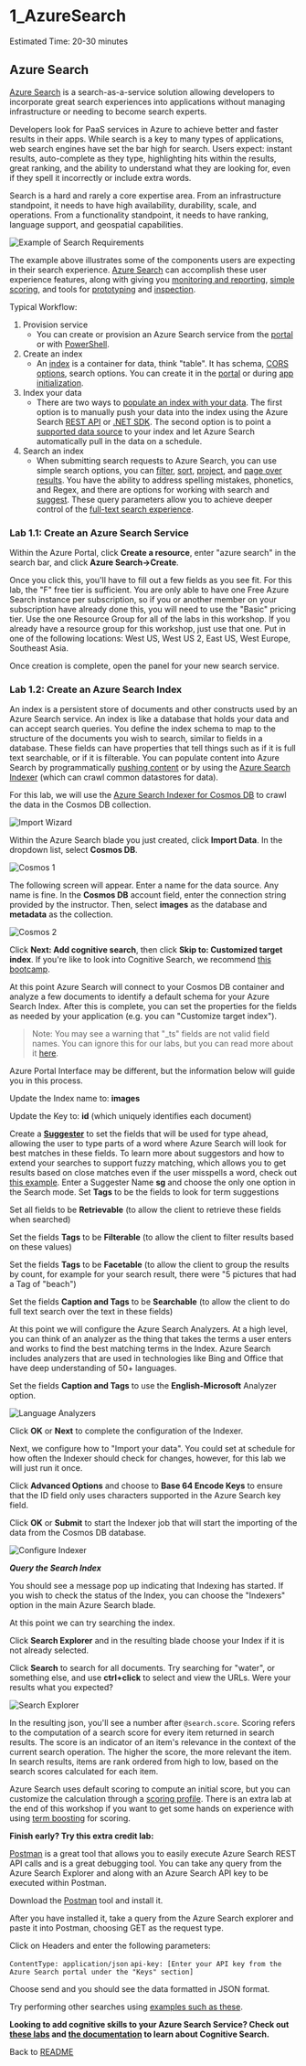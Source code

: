 # 1_AzureSearch

Estimated Time: 20-30 minutes
  
## Azure Search

[Azure Search](https://docs.microsoft.com/en-us/azure/search/search-what-is-azure-search) is a search-as-a-service solution allowing developers to incorporate great search experiences into applications without managing infrastructure or needing to become search experts.

Developers look for PaaS services in Azure to achieve better and faster results in their apps. While search is a key to many types of applications, web search engines have set the bar high for search. Users expect: instant results, auto-complete as they type, highlighting hits within the results, great ranking, and the ability to understand what they are looking for, even if they spell it incorrectly or include extra words.

Search is a hard and rarely a core expertise area. From an infrastructure standpoint, it needs to have high availability, durability, scale, and operations. From a functionality standpoint, it needs to have ranking, language support, and geospatial capabilities.

![Example of Search Requirements](./resources/assets/AzureSearch-Example.png)

The example above illustrates some of the components users are expecting in their search experience. [Azure Search](https://docs.microsoft.com/en-us/azure/search/search-what-is-azure-search) can accomplish these user experience features, along with giving you [monitoring and reporting](https://docs.microsoft.com/en-us/azure/search/search-traffic-analytics), [simple scoring](https://docs.microsoft.com/en-us/rest/api/searchservice/add-scoring-profiles-to-a-search-index), and tools for [prototyping](https://docs.microsoft.com/en-us/azure/search/search-import-data-portal) and [inspection](https://docs.microsoft.com/en-us/azure/search/search-explorer).

Typical Workflow:

1. Provision service
    - You can create or provision an Azure Search service from the [portal](https://docs.microsoft.com/en-us/azure/search/search-create-service-portal) or with [PowerShell](https://docs.microsoft.com/en-us/azure/search/search-manage-powershell).
2. Create an index
    - An [index](https://docs.microsoft.com/en-us/azure/search/search-what-is-an-index) is a container for data, think "table". It has schema, [CORS options](https://docs.microsoft.com/en-us/aspnet/core/security/cors), search options. You can create it in the [portal](https://docs.microsoft.com/en-us/azure/search/search-create-index-portal) or during [app initialization](https://docs.microsoft.com/en-us/azure/search/search-create-index-dotnet).
3. Index your data
    - There are two ways to [populate an index with your data](https://docs.microsoft.com/en-us/azure/search/search-what-is-data-import). The first option is to manually push your data into the index using the Azure Search [REST API](https://docs.microsoft.com/en-us/azure/search/search-import-data-rest-api) or [.NET SDK](https://docs.microsoft.com/en-us/azure/search/search-import-data-dotnet). The second option is to point a [supported data source](https://docs.microsoft.com/en-us/azure/search/search-import-data-portal) to your index and let Azure Search automatically pull in the data on a schedule.
4. Search an index
    - When submitting search requests to Azure Search, you can use simple search options, you can [filter](https://docs.microsoft.com/en-us/azure/search/search-filters), [sort](https://docs.microsoft.com/en-us/rest/api/searchservice/add-scoring-profiles-to-a-search-index), [project](https://docs.microsoft.com/en-us/azure/search/search-faceted-navigation), and [page over results](https://docs.microsoft.com/en-us/azure/search/search-pagination-page-layout). You have the ability to address spelling mistakes, phonetics, and Regex, and there are options for working with search and [suggest](https://docs.microsoft.com/en-us/rest/api/searchservice/suggesters). These query parameters allow you to achieve deeper control of the [full-text search experience](https://docs.microsoft.com/en-us/azure/search/search-query-overview).

### Lab 1.1: Create an Azure Search Service

Within the Azure Portal, click **Create a resource**, enter "azure search" in the search bar, and click **Azure Search->Create**.

Once you click this, you'll have to fill out a few fields as you see fit. For this lab, the "F" free tier is sufficient. You are only able to have one Free Azure Search instance per subscription, so if you or another member on your subscription have already done this, you will need to use the "Basic" pricing tier. Use the one Resource Group for all of the labs in this workshop. If you already have a resource group for this workshop, just use that one. Put in one of the following locations: West US, West US 2, East US, West Europe, Southeast Asia.

Once creation is complete, open the panel for your new search service.

### Lab 1.2: Create an Azure Search Index

An index is a persistent store of documents and other constructs used by an Azure Search service. An index is like a database that holds your data and can accept search queries. You define the index schema to map to the structure of the documents you wish to search, similar to fields in a database. These fields can have properties that tell things such as if it is full text searchable, or if it is filterable.  You can populate content into Azure Search by programmatically [pushing content](https://docs.microsoft.com/en-us/rest/api/searchservice/addupdate-or-delete-documents) or by using the [Azure Search Indexer](https://docs.microsoft.com/en-us/azure/search/search-indexer-overview) (which can crawl common datastores for data).

For this lab, we will use the [Azure Search Indexer for Cosmos DB](https://docs.microsoft.com/en-us/azure/search/search-howto-index-documentdb) to crawl the data in the Cosmos DB collection.

![Import Wizard](./resources/assets/AzureSearch-ImportData.png)

Within the Azure Search blade you just created, click **Import Data**. In the dropdown list, select **Cosmos DB**.

![Cosmos 1](./resources/assets/cosmos-1.png)

The following screen will appear. Enter a name for the data source. Any name is fine. In the **Cosmos DB** account field, enter the connection string provided by the instructor. Then, select **images** as the database and **metadata** as the collection. 



![Cosmos 2](./resources/assets/cosmos-2.png)


Click **Next: Add cognitive search**, then click **Skip to: Customized target index**. If you're like to look into Cognitive Search, we recommend [this bootcamp](https://aka.ms/kmb).  

At this point Azure Search will connect to your Cosmos DB container and analyze a few documents to identify a default schema for your Azure Search Index. After this is complete, you can set the properties for the fields as needed by your application (e.g. you can "Customize target index").  

>Note: You may see a warning that "_ts" fields are not valid field names. You can ignore this for our labs, but you can read more about it [here](https://docs.microsoft.com/azure/search/search-indexer-field-mappings).

Azure Portal Interface may be different, but the information below will guide you in this process.

Update the Index name to: **images**  

Update the Key to: **id** (which uniquely identifies each document)  

Create a [**Suggester**](https://docs.microsoft.com/en-us/rest/api/searchservice/suggesters) to set the fields that will be used for type ahead, allowing the user to type parts of a word where Azure Search will look for best matches in these fields. To learn more about suggestors and how to extend your searches to support fuzzy matching, which allows you to get results based on close matches even if the user misspells a word, check out [this example](https://docs.microsoft.com/en-us/azure/search/search-query-lucene-examples#fuzzy-search-example). Enter a Suggester Name **sg** and choose the only one option in the Search mode. Set **Tags** to be the fields to look for term suggestions

Set all fields to be **Retrievable** (to allow the client to retrieve these fields when searched)  

Set the fields **Tags** to be **Filterable** (to allow the client to filter results based on these values)  

Set the fields **Tags** to be **Facetable** (to allow the client to group the results by count, for example for your search result, there were "5 pictures that had a Tag of "beach")  

Set the fields **Caption and Tags** to be **Searchable** (to allow the client to do full text search over the text in these fields)

At this point we will configure the Azure Search Analyzers.  At a high level, you can think of an analyzer as the thing that takes the terms a user enters and works to find the best matching terms in the Index.  Azure Search includes analyzers that are used in technologies like Bing and Office that have deep understanding of 50+ languages.  

Set the fields **Caption and Tags** to use the **English-Microsoft** Analyzer option.

![Language Analyzers](./resources/assets/new-azure-search-index-config.png)

Click **OK** or **Next** to complete the configuration of the Indexer.  

Next, we configure how to "Import your data". You could set at schedule for how often the Indexer should check for changes, however, for this lab we will just run it once.  

Click **Advanced Options** and choose to **Base 64 Encode Keys** to ensure that the ID field only uses characters supported in the Azure Search key field.

Click **OK** or **Submit** to start the Indexer job that will start the importing of the data from the Cosmos DB database.

![Configure Indexer](./resources/assets/AzureSearch-ConfigureIndexer.png)

***Query the Search Index***

You should see a message pop up indicating that Indexing has started.  If you wish to check the status of the Index, you can choose the "Indexers" option in the main Azure Search blade.

At this point we can try searching the index.  

Click **Search Explorer** and in the resulting blade choose your Index if it is not already selected.

Click **Search** to search for all documents. Try searching for "water", or something else, and use **ctrl+click** to select and view the URLs. Were your results what you expected?

![Search Explorer](./resources/assets/AzureSearch-SearchExplorer.png)

In the resulting json, you'll see a number after `@search.score`. Scoring refers to the computation of a search score for every item returned in search results. The score is an indicator of an item's relevance in the context of the current search operation. The higher the score, the more relevant the item. In search results, items are rank ordered from high to low, based on the search scores calculated for each item.

Azure Search uses default scoring to compute an initial score, but you can customize the calculation through a [scoring profile](https://docs.microsoft.com/en-us/rest/api/searchservice/add-scoring-profiles-to-a-search-index). There is an extra lab at the end of this workshop if you want to get some hands on experience with using [term boosting](https://docs.microsoft.com/en-us/rest/api/searchservice/Lucene-query-syntax-in-Azure-Search#bkmk_termboost) for scoring.

**Finish early? Try this extra credit lab:**

[Postman](https://www.getpostman.com/) is a great tool that allows you to easily execute Azure Search REST API calls and is a great debugging tool.  You can take any query from the Azure Search Explorer and along with an Azure Search API key to be executed within Postman.

Download the [Postman](https://www.getpostman.com/) tool and install it.

After you have installed it, take a query from the Azure Search explorer and paste it into Postman, choosing GET as the request type.  

Click on Headers and enter the following parameters:

`ContentType: application/json`
`api-key: [Enter your API key from the Azure Search portal under the "Keys" section]`

Choose send and you should see the data formatted in JSON format.

Try performing other searches using [examples such as these](https://docs.microsoft.com/en-us/rest/api/searchservice/search-documents#a-namebkmkexamplesa-examples).

**Looking to add cognitive skills to your Azure Search Service? Check out [these labs](https://aka.ms/kmb) and [the documentation](https://docs.microsoft.com/en-us/azure/search/cognitive-search-concept-intro) to learn about Cognitive Search.**

Back to [README](./0_README.md)
